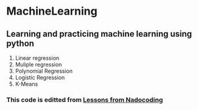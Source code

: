 # MachineLearning

## Learning and practicing machine learning using python

1. Linear regression
2. Muliple regression
3. Polynomial Regression
4. Logistic Regression
5. K-Means


### This code is editted from [Lessons from Nadocoding](https://nadocoding.tistory.com/92)
